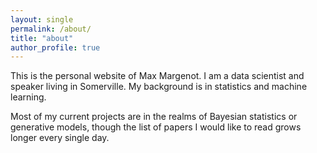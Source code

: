 ```yaml
---
layout: single
permalink: /about/
title: "about"
author_profile: true
---
```


This is the personal website of Max Margenot. I am a data scientist and speaker living in Somerville. My background is in statistics and machine learning.

Most of my current projects are in the realms of Bayesian statistics or generative models, though the list of papers I would like to read grows longer every single day.

